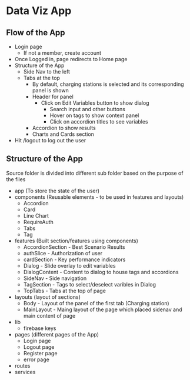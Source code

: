 # Data Viz App

## Flow of the App

- Login page
  - If not a member, create account
- Once Logged in, page redirects to Home page
- Structure of the App
  - Side Nav to the left
  - Tabs at the top
    - By default, charging stations is selected and its corresponding panel is shown
    - Header for panel
      - Click on Edit Variables button to show dialog
        - Search input and other buttons
        - Hover on tags to show context panel
        - Click on accordion titles to see variables
    - Accordion to show results
    - Charts and Cards section
- Hit /logout to log out the user

## Structure of the App

Source folder is divided into different sub folder based on the purpose of the files

- app (To store the state of the user)
- components (Reusable elements - to be used in features and layouts)
  - Accordion
  - Card
  - Line Chart
  - RequireAuth
  - Tabs
  - Tag
- features (Built section/features using components)
  - AccordionSection - Best Scenario Results
  - authSlice - Authorization of user
  - cardSection - Key performance indicators
  - Dialog - Slide overlay to edit variables
  - DialogContent - Content to dialog to house tags and accordions
  - SideNav - Side navigation
  - TagSection - Tags to select/deselect varibles in Dialog
  - TopTabs - Tabs at the top of page
- layouts (layout of sections)
  - Body - Layout of the panel of the first tab (Charging station)
  - MainLayout - Maing layout of the page which placed sidenav and main content of page
- lib
  - firebase keys
- pages (different pages of the App)
  - Login page
  - Logout page
  - Register page
  - error page
- routes
- services
